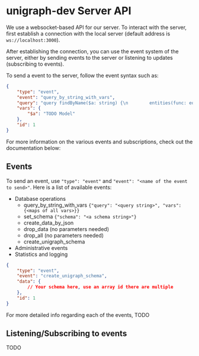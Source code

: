 # unigraph-dev Server API

We use a websocket-based API for our server. To interact with the server, first establish a connection with the local server (default address is `ws://localhost:3000`).

After establishing the connection, you can use the event system of the server, either by sending events to the server or listening to updates (subscribing to events).

To send a event to the server, follow the event syntax such as:

```json
{
    "type": "event",
    "event": "query_by_string_with_vars",
    "query": "query findByName($a: string) {\n        entities(func: eq(name, $a)) {\n          uid\n          name\n          definition @filter(eq(name, \"Owner\")) {\n            name\n          }\n          otherField {\n            notDefined\n          }\n        }\n      }",
    "vars": {
        "$a": "TODO Model"
    },
    "id": 1
}
```

For more information on the various events and subscriptions, check out the documentation below:

## Events

To send an event, use `"type": "event"` and `"event": "<name of the event to send>"`. Here is a list of available events:

- Database operations
    * query_by_string_with_vars `{"query": "<query string>", "vars": {<maps of all vars>}}`
    * set_schema `{"schema": "<a schema string>"}`
    * create_data_by_json
    * drop_data (no parameters needed)
    * drop_all (no parameters needed)
    * create_unigraph_schema
- Administrative events
- Statistics and logging

```json
{
    "type": "event",
    "event": "create_unigraph_schema",
    "data": {
        // Your schema here, use an array id there are multiple
    },
    "id": 1
}
```

For more detailed info regarding each of the events, TODO

## Listening/Subscribing to events

TODO